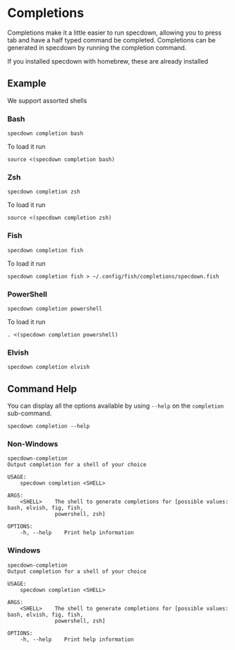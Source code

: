 # Completions

Completions make it a little easier to run specdown, allowing you to press tab and have a half typed command be completed. Completions can be generated in specdown by running the completion command.

If you installed specdown with homebrew, these are already installed

## Example

We support assorted shells

### Bash

```shell,script(expected_exit_code=0)
specdown completion bash
```

To load it run 

```shell, skip()
source <(specdown completion bash)
```

### Zsh

```shell,script(expected_exit_code=0)
specdown completion zsh
```

To load it run

```shell, skip()
source <(specdown completion zsh)
```

### Fish

```shell,script(expected_exit_code=0)
specdown completion fish
```

To load it run

```shell, skip()
specdown completion fish > ~/.config/fish/completions/specdown.fish
```

### PowerShell

```shell,script(expected_exit_code=0)
specdown completion powershell
```

To load it run

```shell, skip()
. <(specdown completion powershell)
```

### Elvish

```shell,script(expected_exit_code=0)
specdown completion elvish
```


## Command Help

You can display all the options available by using `--help` on the `completion` sub-command.

```shell,script(name="run_help")
specdown completion --help
```

### Non-Windows

```text,verify(script_name="run_help",target_os="!windows")
specdown-completion 
Output completion for a shell of your choice

USAGE:
    specdown completion <SHELL>

ARGS:
    <SHELL>    The shell to generate completions for [possible values: bash, elvish, fig, fish,
               powershell, zsh]

OPTIONS:
    -h, --help    Print help information
```

### Windows

```text,verify(script_name="run_help",target_os="windows")
specdown-completion 
Output completion for a shell of your choice

USAGE:
    specdown completion <SHELL>

ARGS:
    <SHELL>    The shell to generate completions for [possible values: bash, elvish, fig, fish,
               powershell, zsh]

OPTIONS:
    -h, --help    Print help information
```
